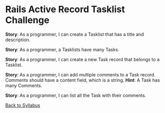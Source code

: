 # Rails Active Record Tasklist Challenge

**Story**: As a programmer, I can create a Tasklist that has a title and description.

**Story**: As a programmer, a Tasklists have many Tasks.

**Story**: As a programmer, I can create a new Task record that belongs to a Tasklist.

**Story**: As a programmer, I can add multiple comments to a Task record. Comments should have a content field, which is a string.
	**Hint**: A Task has many Comments.

**Story**: As a programmer, I can list all the Task with their comments.

[Back to Syllabus](../README.md)
